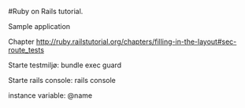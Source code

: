 #Ruby on Rails tutorial.

Sample application

Chapter http://ruby.railstutorial.org/chapters/filling-in-the-layout#sec-route_tests

Starte testmiljø:
bundle exec guard 

Starte rails console:
rails console


instance variable: @name